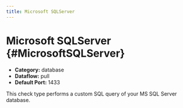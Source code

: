```yaml
---
title: Microsoft SQLServer
---
```


# Microsoft SQLServer {#MicrosoftSQLServer}

 * **Category:** database
 * **Dataflow:** pull
 * **Default Port:** 1433

This check type performs a custom SQL query of your MS SQL Server database.
